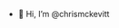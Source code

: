 - 👋  Hi, I’m @chrismckevitt


<!---
chrismckevitt/chrismckevitt is a ✨ special ✨ repository because its `README.md` (this file) appears on your GitHub profile.
You can click the Preview link to take a look at your changes.
--->
